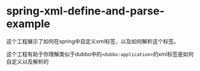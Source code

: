 # spring-xml-define-and-parse-example

这个工程展示了如何在spring中自定义xml标签，以及如何解析这个标签。

这个工程有助于你理解类似于dubbo中的`<dubbo:application>`的xml标签是如何自定义以及解析的